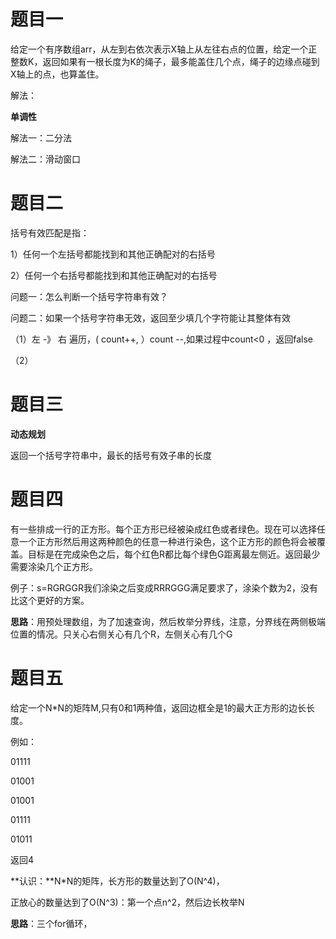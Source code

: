 # 题目一

给定一个有序数组arr，从左到右依次表示X轴上从左往右点的位置，给定一个正整数K，返回如果有一根长度为K的绳子，最多能盖住几个点，绳子的边缘点碰到X轴上的点，也算盖住。

解法：

**单调性**



解法一：二分法

解法二：滑动窗口



# 题目二

括号有效匹配是指：

1）任何一个左括号都能找到和其他正确配对的右括号

2）任何一个右括号都能找到和其他正确配对的右括号

问题一：怎么判断一个括号字符串有效？

问题二：如果一个括号字符串无效，返回至少填几个字符能让其整体有效



（1）左 -》 右 遍历，( count++, ）count --,如果过程中count<0 ，返回false

（2）



# 题目三

**动态规划**



返回一个括号字符串中，最长的括号有效子串的长度

# 题目四

有一些排成一行的正方形。每个正方形已经被染成红色或者绿色。现在可以选择任意一个正方形然后用这两种颜色的任意一种进行染色，这个正方形的颜色将会被覆盖。目标是在完成染色之后，每个红色R都比每个绿色G距离最左侧近。返回最少需要涂染几个正方形。

例子：s=RGRGGR我们涂染之后变成RRRGGG满足要求了，涂染个数为2，没有比这个更好的方案。

**思路**：用预处理数组，为了加速查询，然后枚举分界线，注意，分界线在两侧极端位置的情况。只关心右侧关心有几个R，左侧关心有几个G



# 题目五

给定一个N*N的矩阵M,只有0和1两种值，返回边框全是1的最大正方形的边长长度。

例如：

01111

01001

01001

01111

01011

返回4



**认识：**N*N的矩阵，长方形的数量达到了O(N^4)，

正放心的数量达到了O(N^3)：第一个点n^2，然后边长枚举N



**思路**：三个for循环，



